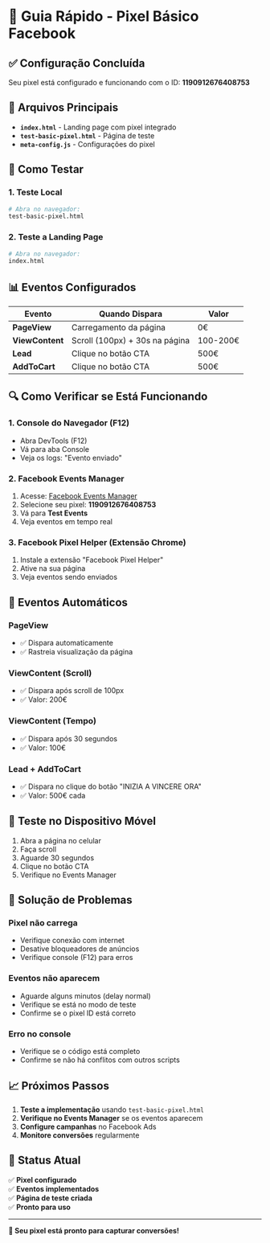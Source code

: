 # 🚀 Guia Rápido - Pixel Básico Facebook

## ✅ **Configuração Concluída**

Seu pixel está configurado e funcionando com o ID: **1190912676408753**

## 📁 **Arquivos Principais**

- **`index.html`** - Landing page com pixel integrado
- **`test-basic-pixel.html`** - Página de teste
- **`meta-config.js`** - Configurações do pixel

## 🧪 **Como Testar**

### 1. **Teste Local**
```bash
# Abra no navegador:
test-basic-pixel.html
```

### 2. **Teste a Landing Page**
```bash
# Abra no navegador:
index.html
```

## 📊 **Eventos Configurados**

| Evento | Quando Dispara | Valor |
|--------|----------------|-------|
| **PageView** | Carregamento da página | 0€ |
| **ViewContent** | Scroll (100px) + 30s na página | 100-200€ |
| **Lead** | Clique no botão CTA | 500€ |
| **AddToCart** | Clique no botão CTA | 500€ |

## 🔍 **Como Verificar se Está Funcionando**

### 1. **Console do Navegador (F12)**
- Abra DevTools (F12)
- Vá para aba Console
- Veja os logs: "Evento enviado"

### 2. **Facebook Events Manager**
1. Acesse: [Facebook Events Manager](https://business.facebook.com/events_manager2/)
2. Selecione seu pixel: **1190912676408753**
3. Vá para **Test Events**
4. Veja eventos em tempo real

### 3. **Facebook Pixel Helper** (Extensão Chrome)
1. Instale a extensão "Facebook Pixel Helper"
2. Ative na sua página
3. Veja eventos sendo enviados

## 🎯 **Eventos Automáticos**

### **PageView**
- ✅ Dispara automaticamente
- ✅ Rastreia visualização da página

### **ViewContent (Scroll)**
- ✅ Dispara após scroll de 100px
- ✅ Valor: 200€

### **ViewContent (Tempo)**
- ✅ Dispara após 30 segundos
- ✅ Valor: 100€

### **Lead + AddToCart**
- ✅ Dispara no clique do botão "INIZIA A VINCERE ORA"
- ✅ Valor: 500€ cada

## 📱 **Teste no Dispositivo Móvel**

1. Abra a página no celular
2. Faça scroll
3. Aguarde 30 segundos
4. Clique no botão CTA
5. Verifique no Events Manager

## 🚨 **Solução de Problemas**

### **Pixel não carrega**
- Verifique conexão com internet
- Desative bloqueadores de anúncios
- Verifique console (F12) para erros

### **Eventos não aparecem**
- Aguarde alguns minutos (delay normal)
- Verifique se está no modo de teste
- Confirme se o pixel ID está correto

### **Erro no console**
- Verifique se o código está completo
- Confirme se não há conflitos com outros scripts

## 📈 **Próximos Passos**

1. **Teste a implementação** usando `test-basic-pixel.html`
2. **Verifique no Events Manager** se os eventos aparecem
3. **Configure campanhas** no Facebook Ads
4. **Monitore conversões** regularmente

## 🎉 **Status Atual**

✅ **Pixel configurado**  
✅ **Eventos implementados**  
✅ **Página de teste criada**  
✅ **Pronto para uso**  

---

**🎯 Seu pixel está pronto para capturar conversões!** 